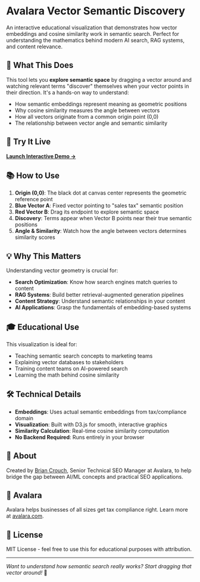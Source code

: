 # Avalara Vector Semantic Discovery

An interactive educational visualization that demonstrates how vector embeddings and cosine similarity work in semantic search. Perfect for understanding the mathematics behind modern AI search, RAG systems, and content relevance.

## 🎯 What This Does

This tool lets you **explore semantic space** by dragging a vector around and watching relevant terms "discover" themselves when your vector points in their direction. It's a hands-on way to understand:

- How semantic embeddings represent meaning as geometric positions
- Why cosine similarity measures the angle between vectors
- How all vectors originate from a common origin point (0,0)
- The relationship between vector angle and semantic similarity

## 🚀 Try It Live

**[Launch Interactive Demo →](https://yourusername.github.io/vector-semantic-discovery/)**

## 📚 How to Use

1. **Origin (0,0)**: The black dot at canvas center represents the geometric reference point
2. **Blue Vector A**: Fixed vector pointing to "sales tax" semantic position
3. **Red Vector B**: Drag its endpoint to explore semantic space
4. **Discovery**: Terms appear when Vector B points near their true semantic positions
5. **Angle & Similarity**: Watch how the angle between vectors determines similarity scores

## 💡 Why This Matters

Understanding vector geometry is crucial for:
- **Search Optimization**: Know how search engines match queries to content
- **RAG Systems**: Build better retrieval-augmented generation pipelines
- **Content Strategy**: Understand semantic relationships in your content
- **AI Applications**: Grasp the fundamentals of embedding-based systems

## 🎓 Educational Use

This visualization is ideal for:
- Teaching semantic search concepts to marketing teams
- Explaining vector databases to stakeholders
- Training content teams on AI-powered search
- Learning the math behind cosine similarity

## 🛠️ Technical Details

- **Embeddings**: Uses actual semantic embeddings from tax/compliance domain
- **Visualization**: Built with D3.js for smooth, interactive graphics
- **Similarity Calculation**: Real-time cosine similarity computation
- **No Backend Required**: Runs entirely in your browser

## 📖 About

Created by [Brian Crouch](https://linkedin.com/in/brianstevencrouch), Senior Technical SEO Manager at Avalara, to help bridge the gap between AI/ML concepts and practical SEO applications.

## 🏢 Avalara

Avalara helps businesses of all sizes get tax compliance right. Learn more at [avalara.com](https://www.avalara.com).

## 📄 License

MIT License - feel free to use this for educational purposes with attribution.

---

*Want to understand how semantic search really works? Start dragging that vector around!* 🎯
